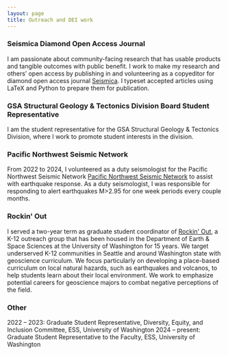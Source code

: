 ```yaml
---
layout: page
title: Outreach and DEI work
---
```

### Seismica Diamond Open Access Journal

I am passionate about community-facing research that has usable products and tangible outcomes with public benefit. I work to make my research and others’ open access by publishing in and volunteering as a copyeditor for diamond open access journal [Seismica](https://seismica.library.mcgill.ca/index). I typeset accepted articles using LaTeX and Python to prepare them for publication. 

### GSA Structural Geology & Tectonics Division Board Student Representative

I am the student representative for the GSA Structural Geology & Tectonics Division, where I work to promote student interests in the division. 

### Pacific Northwest Seismic Network

From 2022 to 2024, I volunteered as a duty seismologist for the Pacific Northwest Seismic Network [Pacific Northwest Seismic Network](pnsn.org) to assist with earthquake response. As a duty seismologist, I was responsible for responding to alert earthquakes M>2.95 for one week periods every couple months. 

### Rockin' Out

I served a two-year term as graduate student coordinator of [Rockin' Out](https://rockinoutuw.wixsite.com/home), a K-12 outreach group that has been housed in the Department of Earth & Space Sciences at the University of Washington for  15 years. We target underserved K-12 communities in Seattle and around Washington state with geoscience curriculum. We focus particularly on developing a place-based curriculum on local natural hazards, such as earthquakes and volcanos, to help students learn about their local environment. We work to emphasize potential careers for geoscience majors to combat negative perceptions of the field. 

### Other

2022 – 2023:    Graduate Student Representative, Diversity, Equity, and Inclusion Committee, ESS, University of Washington
2024 – present:    Graduate Student Representative to the Faculty, ESS, University of Washington


